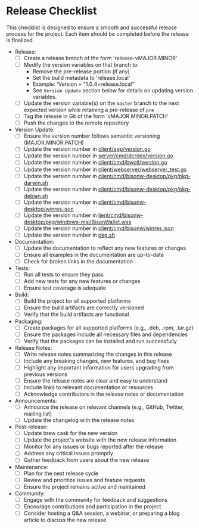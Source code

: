 # Release Checklist

This checklist is designed to ensure a smooth and successful release process for the project. Each item should be completed before the release is finalized.

- Release:
  - [ ] Create a release branch of the form 'release-vMAJOR.MINOR'
  - [ ] Modify the version variables on that branch to:
    - Remove the pre-release portion (if any)
    - Set the build metadata to 'release.local'
    - Example: 'Version = "1.0.4+release.local"'
    - See `Version Update` section below for details
        on updating version variables.
  - [ ] Update the version variable(s) on the `master` branch to the next
        expected version while retaining a pre-release of `pre`
  - [ ] Tag the release in Git of the form 'vMAJOR.MINOR.PATCH'
  - [ ] Push the changes to the remote repository
- Version Update:
  - [ ] Ensure the version number follows semantic versioning (MAJOR.MINOR.PATCH)
  - [ ] Update the version number in [client/app/version.go](../client/app/version.go)
  - [ ] Update the version number in [server/cmd/dcrdex/version.go](../server/cmd/dcrdex/version.go)
  - [ ] Update the version number in [client/cmd/bwctl/version.go](../client/cmd/bwctl/version.go)
  - [ ] Update the version number in [client/webserver/webserver_test.go](../client/webserver/webserver_test.go)
  - [ ] Update the version number in [client/cmd/bisonw-desktop/pkg/pkg-darwin.sh](../client/cmd/bisonw-desktop/pkg/pkg-darwin.sh)
  - [ ] Update the version number in [client/cmd/bisonw-desktop/pkg/pkg-debian.sh](../client/cmd/bisonw-desktop/pkg/pkg-debian.sh)
  - [ ] Update the version number in [client/cmd/bisonw-desktop/winres.json](../client/cmd/bisonw-desktop/winres.json)
  - [ ] Update the version number in [lient/cmd/bisonw-desktop/pkg/windows-msi/BisonWallet.wxs](../client/cmd/bisonw-desktop/pkg/windows-msi/BisonWallet.wxs)
  - [ ] Update the version number in [client/cmd/bisonw/winres.json](../client/cmd/bisonw/winres.json)
  - [ ] Update the version number in [pkg.sh](../pkg.sh)
- Documentation:
  - [ ] Update the documentation to reflect any new features or changes
  - [ ] Ensure all examples in the documentation are up-to-date
  - [ ] Check for broken links in the documentation
- Tests:
  - [ ] Run all tests to ensure they pass
  - [ ] Add new tests for any new features or changes
  - [ ] Ensure test coverage is adequate
- Build:
  - [ ] Build the project for all supported platforms
  - [ ] Ensure the build artifacts are correctly versioned
  - [ ] Verify that the build artifacts are functional
- Packaging:
  - [ ] Create packages for all supported platforms (e.g., .deb, .rpm, .tar.gz)
  - [ ] Ensure the packages include all necessary files and dependencies
  - [ ] Verify that the packages can be installed and run successfully
- Release Notes:
  - [ ] Write release notes summarizing the changes in this release
  - [ ] Include any breaking changes, new features, and bug fixes
  - [ ] Highlight any important information for users upgrading from previous versions
  - [ ] Ensure the release notes are clear and easy to understand
  - [ ] Include links to relevant documentation or resources
  - [ ] Acknowledge contributors in the release notes or documentation
- Announcements:
  - [ ] Announce the release on relevant channels (e.g., GitHub, Twitter, mailing list)
  - [ ] Update the changelog with the release notes
- Post-release:
  - [ ] Update brew cask for the new version
  - [ ] Update the project's website with the new release information
  - [ ] Monitor for any issues or bugs reported after the release
  - [ ] Address any critical issues promptly
  - [ ] Gather feedback from users about the new release
- Maintenance:
  - [ ] Plan for the next release cycle
  - [ ] Review and prioritize issues and feature requests
  - [ ] Ensure the project remains active and maintained
- Community:
  - [ ] Engage with the community for feedback and suggestions
  - [ ] Encourage contributions and participation in the project
  - [ ] Consider hosting a Q&A session, a webinar, or preparing a blog article to discuss the new release
